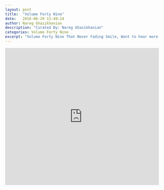 ```yaml
---
layout: post
title:  "Volume Forty Nine"
date:   2016-06-29 12:49:24
author: Nareg Ghazikhanian
description: "Curated By: Nareg Ghazikhanian"
categories: Volume Forty Nine
excerpt: "Volume Forty Nine That Never Fading Smile, Want to hear more great music? Check back every Wednesday"
---
```

<iframe width="100%" height="450" scrolling="no" frameborder="no" src="https://w.soundcloud.com/player/?url=https%3A//api.soundcloud.com/playlists/237329939&amp;auto_play=false&amp;hide_related=true&amp;show_comments=false&amp;show_user=true&amp;show_reposts=false&amp;visual=true"></iframe>

